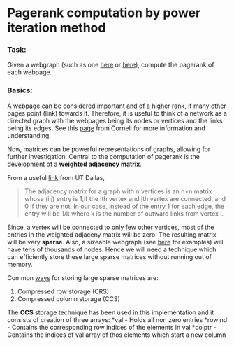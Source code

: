 Pagerank computation by power iteration method
========

### Task:

Given a webgraph (such as one [here](https://github.com/vineethshankar/pagerank/blob/master/togit/submission/data0.dat) or [here](https://github.com/vineethshankar/pagerank/blob/master/togit/submission/data1.dat)), compute the pagerank of each webpage.

### Basics:

A webpage can be considered important and of a higher rank, if many other pages point (link) towards it. Therefore, it is useful to think of a network as a directed graph with the webpages being its nodes or vertices and the links being its edges. See this [page](http://www.math.cornell.edu/~mec/Winter2009/RalucaRemus/Lecture3/lecture3.html) from Cornell for more information and understanding.

Now, matrices can be powerful representations of graphs, allowing for further investigation. Central to the computation of pagerank is the development of a **weighted adjacency matrix**.

From a useful [link](http://www.utdallas.edu/~jwz120030/Teaching/PastCoursesUMBC/M221HS06/ProjectFiles/Adjacency.pdf) from UT Dallas,
>The adjacency matrix for a graph with n vertices is an n×n matrix whose (i,j) entry is 1,if the ith vertex and jth vertex are connected, and 0 if they are not. In our case, instead of the entry 1 for each edge, the entry will be 1/k where k is the number of outward links from vertex i.

Since, a vertex will be connected to only few other vertices, most of the entries in the weighted adjaceny matrix will be zero. The resulting matrix will be very **sparse**. Also, a sizeable webgraph (see [here](http://snap.stanford.edu/data/) for examples) will have tens of thousands of nodes. Hence we will need a technique which can efficiently store these large sparse matrices without running out of memory.

Common [ways](http://netlib.org/linalg/html_templates/node90.html) for storing large sparse matrices are:
1. Compressed row storage (CRS)
2. Compressed column storage (CCS)

The **CCS** storage technique has been used in this implementation and it consists of creation of three arrays:
*val - Holds all non zero entries
*rowind - Contains the corresponding row indices of the elements in val
*colptr - Contains the indices of val array of thos elements which start a new column
